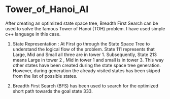 # Tower_of_Hanoi_AI
After creating an optimized state space tree, Breadth First Search can be used to solve the famous Tower of Hanoi (TOH) problem. I have used simple c++ language in this case.

1. State Representation : At First go through the State Space Tree to understand the logical flow of the problem. State 111 represents that Large, Mid and Small all three are in tower 1. Subsequently, State 213 means Large in tower 2 , Mid in tower 1 and small is in tower 3. This way other states have been created during the state space tree generation. However, during generation the already visited states has been skiped from the list of possible states.

2. Breadth First Search (BFS) has been used to search for the optimized short path towards the goal state 333.
